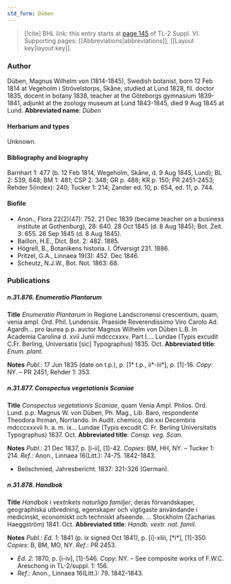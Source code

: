 ```yaml
---
std_form: Düben
---
```


> [!cite] BHL link: this entry starts at [page 145](https://www.biodiversitylibrary.org/page/33260133) of TL-2 Suppl. VI.
> Supporting pages: [[Abbreviations|abbreviations]], [[Layout key|layout key]].

### Author

Düben, Magnus Wilhelm von (1814-1845), Swedish botanist, born 12 Feb 1814 at Vegeholm i Strövelstorps, Skåne, studied at Lund 1828, fil. doctor 1835, docent in botany 1838, teacher at the Göteborgs gymnasium 1839-1841, adjunkt at the zoology museum at Lund 1843-1845, died 9 Aug 1845 at Lund. 
**Abbreviated name**: *Düben*

#### Herbarium and types

Unknown.

#### Bibliography and biography

Barnhart 1: 477 (b. 12 Feb 1814, Wegeholm, Skåne, d. 9 Aug 1845, Lund); BL 2: 539, 648; BM 1: 481; CSP 2: 348; GR p. 488; KR p. 150; PR 2451-2453; Rehder 5(index): 240; Tucker 1: 214; Zander ed. 10, p. 654, ed. 11, p. 744.

#### Biofile

- Anon., Flora 22(2)(47): 752. 21 Dec 1839 (became teacher on a business institute at Gothenburg), 28: 640. 28 Oct 1845 (d. 8 Aug 1845); Bot. Zeit. 3: 655. 26 Sep 1845 (d. 8 Aug 1845).
- Baillon, H.E., Dict. Bot. 2: 482. 1885.
- Högrell, B., Botanikens historia. I. Öfversigt 231. 1886.
- Pritzel, G.A., Linnaea 19(3): 452. Dec 1846.
- Scheutz, N.J.W., Bot. Not. 1863: 68.

### Publications

##### n.31.876. Enumeratio Plantarum

**Title**
*Enumeratio Plantarum* in Regione Landscronensi crescentium, quam, venia ampl. Ord. Phil. Lundensis. Praeside Reverendissimo Viro Carolo Ad. Agardh... pro laurea p.p. auctor Magnus Wilhelm von Düben L.B. In Academia Carolina d. xvii Junii mdcccxxxv. Part I.... Lundae (Typis excudit C.Fr. Berling, Universatis \[sic\] Typographus) 1835. Oct.
**Abbreviated title**: *Enum. plant.*

**Notes**
*Publ*.: 17 Jun 1835 (date on t.p.), p. \[1\* t.p., ii\*-iii\*\], p. \[1\]-16. *Copy*: NY. – PR 2451, Rehder 1: 353.

##### n.31.877. Conspectus vegetationis Scaniae

**Title**
*Conspectus vegetationis Scaniae*, quam Venia Ampl. Philos. Ord. Lund. p.p. Magnus W. von Düben, Ph. Mag., Lib. Baro, respondente Theodora Ihrman, Norrlando. In Audit. chemico, die xxi Decembris mdcccxxxvii h. a. m. ix... Lundae (Typis excudit C. Fr. Berling Universitatis Typographus) 1837. Oct.
**Abbreviated title**: *Consp. veg. Scan.*

**Notes**
*Publ*.: 21 Dec 1837, p. \[i-ii\], \[1\]-42. *Copies*: BM, HH, NY. – Tucker 1: 214.
*Ref*.: Anon., Linnaea 16(Litt.): 74-75. 1842-1843.
- Beilschmied, Jahresbericht. 1837: 321-326 (German).

##### n.31.878. Handbok

**Title**
*Handbok* i *vextrikets naturliga familjer*, deras förvandskaper, geographiska utbredning, egenskaper och vigtigaste användande i medicinskt, economiskt och techniskt afseende. ... Stockholm (Zacharias Haeggström) 1841. Oct.
**Abbreviated title**: *Handb. vextr. nat. famil.*

**Notes**
*Publ*.: *Ed. 1*: 1841 (p. ix signed Oct 1841), p. \[i\]-xliii, \[\*i\*\], \[1\]-350. *Copies*: B, BM, MO, NY.
*Ref*.: PR 2453.
- *Ed. 2*: 1870, p. \[i-iv\], \[1\]-546. *Copy*: NY. – See composite works of F.W.C. Areschong in TL-2/suppl. 1: 156.
- *Ref*.: Anon., Linnaea 16(Litt.): 79. 1842-1843.

